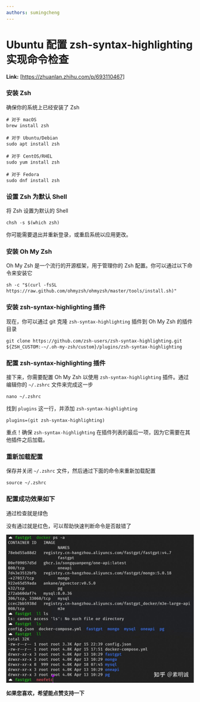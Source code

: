 ```yaml
---
authors: sumingcheng
---
```

# Ubuntu 配置 zsh-syntax-highlighting 实现命令检查



 **Link:** [https://zhuanlan.zhihu.com/p/693110467]

### 安装 Zsh  

确保你的系统上已经安装了 Zsh

```
# 对于 macOS
brew install zsh
​
# 对于 Ubuntu/Debian
sudo apt install zsh
​
# 对于 CentOS/RHEL
sudo yum install zsh
​
# 对于 Fedora
sudo dnf install zsh
```
### 设置 Zsh 为默认 Shell  

将 Zsh 设置为默认的 Shell

```
chsh -s $(which zsh)
```

你可能需要退出并重新登录，或重启系统以应用更改。

### 安装 Oh My Zsh  

Oh My Zsh 是一个流行的开源框架，用于管理你的 Zsh 配置。你可以通过以下命令来安装它

```
sh -c "$(curl -fsSL https://raw.github.com/ohmyzsh/ohmyzsh/master/tools/install.sh)"
```
### 安装 zsh-syntax-highlighting 插件  

现在，你可以通过 git 克隆 `zsh-syntax-highlighting` 插件到 Oh My Zsh 的插件目录

```
git clone https://github.com/zsh-users/zsh-syntax-highlighting.git ${ZSH_CUSTOM:-~/.oh-my-zsh/custom}/plugins/zsh-syntax-highlighting
```
### 配置 zsh-syntax-highlighting 插件  

接下来，你需要配置 Oh My Zsh 以使用 `zsh-syntax-highlighting` 插件。通过编辑你的 `~/.zshrc` 文件来完成这一步

```
nano ~/.zshrc
```

找到 `plugins` 这一行，并添加 `zsh-syntax-highlighting`

```
plugins=(git zsh-syntax-highlighting)
```

重点！确保 `zsh-syntax-highlighting` 在插件列表的最后一项，因为它需要在其他插件之后加载。

### 重新加载配置  

保存并关闭 `~/.zshrc` 文件，然后通过下面的命令来重新加载配置

```
source ~/.zshrc
```
### 配置成功效果如下  

通过检查就是绿色

没有通过就是红色，可以帮助快速判断命令是否敲错了

![9855560e682d68d3b5637adf63659054](../image/9855560e682d68d3b5637adf63659054.jpg)

**如果您喜欢，希望能点赞支持一下**


